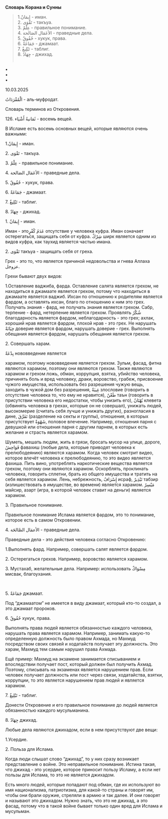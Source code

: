 **Словарь Корана и Сунны**  
  
  
  

> 1.إِيمَانٌ - иман.  
> 2. تَقْوَى - такъуа.  
> 3. عِلْمٌ - правильное понимание.  
> 4. الأعَمَال الصَالحة - праведные дела.  
> 5. حُقُوقٌ - хукук, права.  
> 6. جَمَاعَةٌ - джамаат.  
> 7. تَبْلِيغٌ - таблиг.  
> 8. جِهَادٌ - джихад.  
> ﻿

  
  
•  
•  
•  
  
10.03.2025  
  

الْمُفْرَدَاتُ - аль-муфродат.

Словарь терминов из Откровения.

  

126\. ثَمَانيةُ أَشْيَاء - восемь вещей. 

В Исламе есть восемь основных вещей, которые являются очень важными:

1.إِيمَانٌ - иман.

2\. تَقْوَى - такъуа.

3\. عِلْمٌ - правильное понимание.

4\. الأعَمَال الصَالحة - праведные дела. 

5\. حُقُوقٌ - хукук, права.

6\. جَمَاعَةٌ - джамаат.

7\. تَبْلِيغٌ - таблиг.

8\. جِهَادٌ - джихад.

  

إِيمَانٌ .1 - иман.

Иман - этоعَدَمُ كُفْرٍ отсутствие у человека куфра. Иман означает
остерегаться, защищать себя от куфра. شِرْكٌ ширк является одним из видов
куфра, как таухид является частью имана.

  

2\. تَقْوَى такъуа - защищать себя от греха. 

Грех - это то, что является причиной недовольства и гнева Аллаха عزوجل. 

Грехи бывают двух видов:

1.Оставление ваджиба, фарда. Оставление салята является грехом, не
находиться в джамаате является грехом, потому что находиться в джамаате
является ваджиб. Ихсан по отношению к родителям является фардом, а
оставлять ихсан, благо по отношению к ним это грех. Получать знания -
фард, не получать знания является грехом. Сабр, терпение - фард,
нетерпение является грехом. Проявлять شُكْرٌ благодарность является фардом,
неблагодарность - это грех; ахлак, хороший нрав является фардом, плохой
нрав - это грех. Не нарушать خِيَانَةٌ доверие является фардом, нарушать
доверие - грех. Выполнять обещания является фардом, нарушать обещания
является грехом. 

2\. Совершать харам. 

بِدْعَةٌ нововведение является 

харамом, поэтому нововведение является грехом. Зульм, фасад, фитна
являются харамом, поэтому они являются грехом. Также являются харамом и
грехом ложь, обман, коррупция, взятка, убийство человека, причинять боль
и вред человеку, драки, воровство, грабеж, присвоение чужого имущества,
использовать без разрешения чужую вещь, заходить в чужой дом без
разрешения, غِيبَةٌ злословие (говорить в отсутствие человека то, что ему
не нравится), طَعْنٌ таън (говорить в присутствии человека его недостатки,
чтобы унизить его), بُهْتَانٌ клевета (обвинять человека в грехах, которые
он не совершал), унижать людей, высокомерие (считать себя лучше и
унижать других), разногласия в дине, تَفَرَّقَ (разделение на секты и
группы), отношения, в которых присутствует شَهْوَةٌ, половое влечение.
Например, отношения парня с девушкой или отношения парня с другим
парнем, в которых есть желание и страсть является харамом. 

Шуметь, мешать людям, жить в грязи, бросать мусор на улице, дороге,
فَوَاحِشُ фавахиш (любые дела, которые приводят человека к прелюбодеянию)
являются харамом. Когда человек смотрит видео, которое влечёт человека к
прелюбодеянию, то это видео является фахиша. Пить вино, употреблять
наркотические вещества является грехом, поэтому они являются харамом.
Оскорблять, проклинать человека, говорить сплетни, брать из общего
имущества и тратить на себя является харамом. Лень, небрежность, إِسْرَافٌ
исраф, تَبْذِيرٌ табзир (излишествовать в имуществе, во времени) является
харамом. مَيْسِرٌ майсир, азарт (игра, в которой человек ставит на деньги)
является харамом. 

  

3\. Правильное понимание. 

Правильное понимание Ислама является фардом, это то понимание, которое
есть в самом Откровении. 

  

4\. الأعمَال الصَّالحَة - праведные дела. 

Праведные дела - это действия человека согласно Откровению:

1.Выполнять фард. Например, совершать салят является фардом. 

2\. Остерегаться грехов. Например, воровство является харамом. 

3\. Мустахаб, желательные дела. Например: использовать مِسْوَاكٌ мисвак,
благоухания. 

 

5\. جَمَاعَةٌ джамаат. 

Под “джамаатом” не имеется в виду джамаат, который кто-то создал, а это
джамаат пророков.

  

6\. حُقُوقٌ хукук, права.

Выполнять права людей является обязанностью каждого человека, нарушать
права является харамом. Например, занимать какую-то определенную
должность было правом Ахмада, но Махмуд посредством своих связей и
ходатайств получает эту должность. Это харам, Махмуд тем самым нарушил
права Ахмада. 

Ещё пример: Махмуд на экзамене занимается списыванием и впоследствии
получает пост, который должен был получить Ахмад. Поэтому, списывать на
экзаменах является нарушением прав. Если человек получает должность или
пост через связи, ходатайства, взятки, коррупции, то это является
нарушением прав людей и является харамом. 

  

7\. تَبْلِيغٌ - таблиг.

Донести Откровение и его правильное понимание до людей является
обязанностью каждого мусульманина. 

  

8\. جِهَادٌ джихад. 

Любые дела являются джихадом, если в нем присутствуют две вещи:

1.Усердие. 

2\. Польза для Ислама. 

Когда люди слышат слово “джихад”, то у них сразу возникает представление
о войне. Это неправильное понимание. Истина такая, что джихад - это
усердие, которое приносит пользу Исламу, а если нет пользы для Ислама,
то это не является джихадом. 

Есть много людей, которые попадают под обман, где их используют во имя
национализма, патриотизма, для какой-то страны и говорят им, чтобы они
брали оружие, стреляли в армию и так далее. И они говорят и называют это
джихадом. Нужно знать, что это не джихад, а это фасад, потому что в
такой войне бывает только один вред для Ислама и мусульман.
